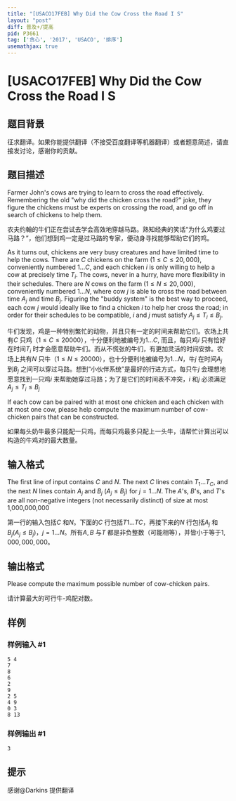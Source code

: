 ```yaml
---
title: "[USACO17FEB] Why Did the Cow Cross the Road I S"
layout: "post"
diff: 普及+/提高
pid: P3661
tag: ['贪心', '2017', 'USACO', '排序']
usemathjax: true
---
```


# [USACO17FEB] Why Did the Cow Cross the Road I S
## 题目背景

征求翻译。如果你能提供翻译（不接受百度翻译等机器翻译）或者题意简述，请直接发讨论，感谢你的贡献。

## 题目描述

Farmer John's cows are trying to learn to cross the road effectively. Remembering the old "why did the chicken cross the road?" joke, they figure the chickens must be experts on crossing the road, and go off in search of chickens to help them.

农夫约翰的牛们正在尝试去学会高效地穿越马路。熟知经典的笑话“为什么鸡要过马路？”，他们想到鸡一定是过马路的专家，便动身寻找能够帮助它们的鸡。

As it turns out, chickens are very busy creatures and have limited time to help the cows. There are $C$ chickens on the farm ($1 \leq C \leq 20,000$), conveniently numbered $1 \ldots C$, and each chicken $i$ is only willing to help a cow at precisely time $T_i$. The cows, never in a hurry, have more flexibility in their schedules. There are $N$ cows on the farm ($1 \leq N \leq 20,000$), conveniently numbered $1 \ldots N$, where cow $j$ is able to cross the road between time $A_j$ and time $B_j$. Figuring the "buddy system" is the best way to proceed, each cow $j$ would ideally like to find a chicken $i$ to help her cross the road; in order for their schedules to be compatible, $i$ and $j$ must satisfy $A_j \leq T_i \leq B_j$.

牛们发现，鸡是一种特别繁忙的动物，并且只有一定的时间来帮助它们。农场上共有$C$ 只鸡（$1\le C\le 20000$），十分便利地被编号为$1...C$, 而且，每只鸡$i$ 只有恰好在时间$T_{i}$ 时才会愿意帮助牛们。而从不慌张的牛们，有更加灵活的时间安排。农场上共有$N$ 只牛（$1\le N\le 20000$），也十分便利地被编号为$1...N$，牛$j$ 在时间$A_{j}$ 到$B_{j}$ 之间可以穿过马路。想到“小伙伴系统”是最好的行进方式，每只牛$j$ 会理想地愿意找到一只鸡$i$ 来帮助她穿过马路；为了是它们的时间表不冲突，$i$ 和$j$ 必须满足$A_{j}\le T_{i}\le B_{j}$

If each cow can be paired with at most one chicken and each chicken with at most one cow, please help compute the maximum number of cow-chicken pairs that can be constructed.


如果每头奶牛最多只能配一只鸡，而每只鸡最多只配上一头牛，请帮忙计算出可以构造的牛鸡对的最大数量。

## 输入格式

The first line of input contains $C$ and $N$. The next $C$ lines contain $T_1 \ldots T_C$, and the next $N$ lines contain $A_j$ and $B_j$ ($A_j \leq B_j$) for $j = 1 \ldots N$. The $A$'s, $B$'s, and $T$'s are all non-negative integers (not necessarily distinct) of size at most 1,000,000,000

第一行的输入包括$C$ 和$N$。下面的$C$ 行包括$T1...TC$，再接下来的$N$ 行包括$A_{j}$ 和$B_{j}$($A_{j}\le B_{j}$)，$j=1...N$。所有$A,B$ 与$T$ 都是非负整数（可能相等），并皆小于等于$1,000,000,000$。

## 输出格式

Please compute the maximum possible number of cow-chicken pairs.

请计算最大的可行牛-鸡配对数。

## 样例

### 样例输入 #1
```
5 4
7
8
6
2
9
2 5
4 9
0 3
8 13
```
### 样例输出 #1
```
3
```
## 提示

感谢@Darkins 提供翻译

